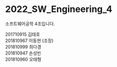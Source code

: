 # 2022_SW_Engineering_4
소프트웨어공학 4조입니다.

201710915 김태호<br>
201810967 이동현 (조장)<br>
201810999 최다경<br>
201810947 손성빈<br>
201810960 오태형
